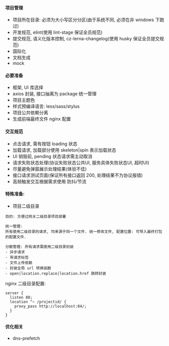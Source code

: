 
#### 项目管理

- 项目所在目录: 必须为大小写区分分区(由于系统不同, 必须在非 windows 下跑过)
- 开发规范, elint(使用 lint-stage 保证全员规范)
- 提交规范, 语义化版本控制, cz-lerna-changelog(使用 husky 保证全员提交规范)
- 国际化
- 文档生成
- mock

#### 必要准备

- 框架, UI 库选择
- axios 封装, 接口抽离为 package 统一管理
- 项目主题色
- 样式预编译语言: less/sass/stylus
- 项目公共依赖分离
- 生成前端最终文件 nginx 配置

#### 交互规范

- 点击请求, 需有按钮 loading 状态
- 加载请求, 加载部分使用 skeleton|spin 表示加载状态
- UI 销毁前, pending 状态请求需主动取消
- 请求失败状态处理(协议失败状态公共UI, 服务具体失败状态UI, 超时UI)
- 尽量避免弹窗展示处理结果(体验不佳)
- 接口请求测试页面(保证所有接口返回 200, 处理结果不为协议报错)
- 高频触发交互根据需求使用 防抖/节流

#### 特殊准备:

- 项目二级目录

```
目的: 方便过网关二级目录项目部署

统一管理:
所有使用二级目录的请求, 均来源于同一个文件. 统一修改文件, 配置位置: 可导入最终打包的配置文件.

分散管理: 所有请求需使用二级目录封装
- 异步请求
- 带请求标签
- 文件上传依赖
- 封装全局 url 转换函数
- open|location.replace|location.href 跳转封装
```
nginx 二级目录配置:
```
server {
  listen 80;
  location ^~ /projectid/ {
    proxy_pass http://localhost:84/;
  }
}
```

#### 优化相关

- dns-prefetch
